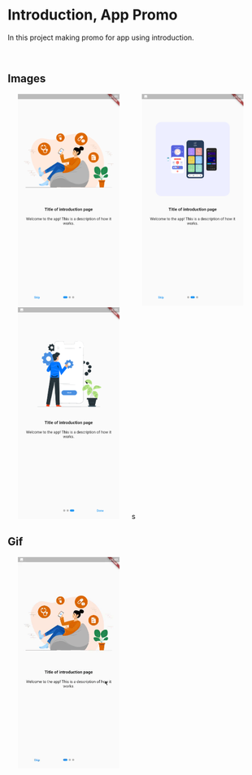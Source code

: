 # Introduction, App Promo

In this project making promo for app using introduction.

<br>

## Images

<p>
  <img src="readme_files/fitst.png" width="200" hspace="20">
  <img src="readme_files/second.png" width="200" hspace="20">
  <img src="readme_files/third.png" width="200" hspace="20">
s
</p>

## Gif

<p>
  <img src="readme_files/intro_gif.gif" width="200" hspace="20">

</p>
